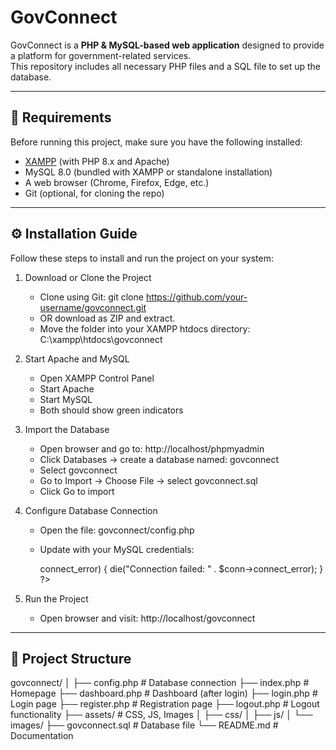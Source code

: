 # GovConnect

GovConnect is a **PHP & MySQL-based web application** designed to provide a platform for government-related services.  
This repository includes all necessary PHP files and a SQL file to set up the database.

---

## 📌 Requirements

Before running this project, make sure you have the following installed:

- [XAMPP](https://www.apachefriends.org/) (with PHP 8.x and Apache)
- MySQL 8.0 (bundled with XAMPP or standalone installation)
- A web browser (Chrome, Firefox, Edge, etc.)
- Git (optional, for cloning the repo)

---

## ⚙️ Installation Guide

Follow these steps to install and run the project on your system:


1. Download or Clone the Project
   - Clone using Git:
     git clone https://github.com/your-username/govconnect.git
   - OR download as ZIP and extract.
   - Move the folder into your XAMPP htdocs directory:
     C:\xampp\htdocs\govconnect

2. Start Apache and MySQL
   - Open XAMPP Control Panel
   - Start Apache
   - Start MySQL
   - Both should show green indicators

3. Import the Database
   - Open browser and go to: http://localhost/phpmyadmin
   - Click Databases → create a database named: govconnect
   - Select govconnect
   - Go to Import → Choose File → select govconnect.sql
   - Click Go to import

4. Configure Database Connection
   - Open the file: govconnect/config.php
   - Update with your MySQL credentials:

     <?php
     $host = "localhost";
     $user = "root";        // Default XAMPP username
     $pass = "";            // Default XAMPP password is empty
     $db   = "govconnect";  // Database name

     $conn = new mysqli($host, $user, $pass, $db);

     if ($conn->connect_error) {
         die("Connection failed: " . $conn->connect_error);
     }
     ?>

5. Run the Project
   - Open browser and visit: http://localhost/govconnect
---

## 📂 Project Structure
govconnect/
│
├── config.php         # Database connection
├── index.php          # Homepage
├── dashboard.php      # Dashboard (after login)
├── login.php          # Login page
├── register.php       # Registration page
├── logout.php         # Logout functionality
├── assets/            # CSS, JS, Images
│   ├── css/
│   ├── js/
│   └── images/
├── govconnect.sql     # Database file
└── README.md          # Documentation

